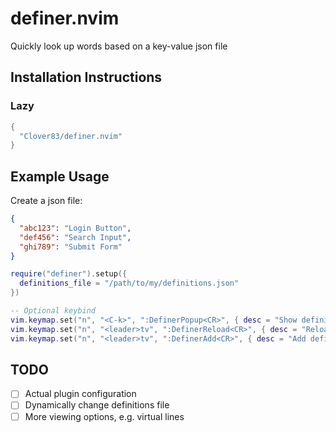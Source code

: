 # definer.nvim
Quickly look up words based on a key-value json file

## Installation Instructions
### Lazy
```lua
{
  "Clover83/definer.nvim"
}

```

## Example Usage 
Create a json file:
```json
{
  "abc123": "Login Button",
  "def456": "Search Input",
  "ghi789": "Submit Form"
}
```

```lua
require("definer").setup({
  definitions_file = "/path/to/my/definitions.json"
})

-- Optional keybind
vim.keymap.set("n", "<C-k>", ":DefinerPopup<CR>", { desc = "Show definition popup" })
vim.keymap.set("n", "<leader>tv", ":DefinerReload<CR>", { desc = "Reload definitions file" })
vim.keymap.set("n", "<leader>tv", ":DefinerAdd<CR>", { desc = "Add definiton for word under cursor" })
```


## TODO
- [ ] Actual plugin configuration
- [ ] Dynamically change definitions file
- [ ] More viewing options, e.g. virtual lines
